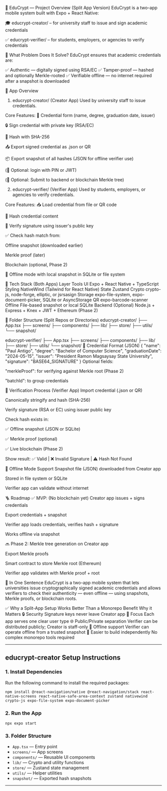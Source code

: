 🧠 EduCrypt — Project Overview (Split App Version)
EduCrypt is a two-app mobile system built with Expo + React Native:

🎓 educrypt-creator/ – for university staff to issue and sign academic credentials

✅ educrypt-verifier/ – for students, employers, or agencies to verify credentials

🔐 What Problem Does It Solve?
EduCrypt ensures that academic credentials are:

✅ Authentic — digitally signed using RSA/EC
✅ Tamper-proof — hashed and optionally Merkle-rooted
✅ Verifiable offline — no internet required after a snapshot is downloaded

📱 App Overview
1. educrypt-creator/ (Creator App)
Used by university staff to issue credentials.

Core Features:
📝 Credential form (name, degree, graduation date, issuer)

🔒 Sign credential with private key (RSA/EC)

🔁 Hash with SHA-256

📤 Export signed credential as .json or QR

📦 Export snapshot of all hashes (JSON for offline verifier use)

(🔐 Optional: login with PIN or JWT)

(🔗 Optional: Submit to backend or blockchain Merkle tree)

2. educrypt-verifier/ (Verifier App)
Used by students, employers, or agencies to verify credentials.

Core Features:
📥 Load credential from file or QR code

🔁 Hash credential content

🔏 Verify signature using issuer's public key

✅ Check hash match from:

Offline snapshot (downloaded earlier)

Merkle proof (later)

Blockchain (optional, Phase 2)

📴 Offline mode with local snapshot in SQLite or file system

🔧 Tech Stack (Both Apps)
Layer	Tools
UI	Expo + React Native + TypeScript
Styling	NativeWind (Tailwind for React Native)
State	Zustand
Crypto	crypto-js, node-forge, elliptic, or jsrsasign
Storage	expo-file-system, expo-document-picker, SQLite or AsyncStorage
QR	expo-barcode-scanner
Offline	File-based snapshot or local SQLite
Backend	(Optional) Node.js + Express + Knex + JWT + Ethereum (Phase 2)

📁 Folder Structure (Split Repos or Directories)
educrypt-creator/
├── App.tsx
├── screens/
├── components/
├── lib/
├── store/
├── utils/
└── snapshot/

educrypt-verifier/
├── App.tsx
├── screens/
├── components/
├── lib/
├── store/
├── utils/
└── snapshot/
🔏 Credential Format (JSON)
{
  "name": "Paul Antigo",
  "degree": "Bachelor of Computer Science",
  "graduationDate": "2024-05-15",
  "issuer": "President Ramon Magsaysay State University",
  "signature": "BASE64_SIGNATURE"
}
Optional fields:

"merkleProof": for verifying against Merkle root (Phase 2)

"batchId": to group credentials

🧪 Verification Process (Verifier App)
Import credential (.json or QR)

Canonically stringify and hash (SHA-256)

Verify signature (RSA or EC) using issuer public key

Check hash exists in:

✅ Offline snapshot (JSON or SQLite)

✅ Merkle proof (optional)

✅ Live blockchain (Phase 2)

Show result:
✅ Valid | ❌ Invalid Signature | ⚠️ Hash Not Found

📴 Offline Mode Support
Snapshot file (JSON) downloaded from Creator app

Stored in file system or SQLite

Verifier app can validate without internet

🪜 Roadmap
✅ MVP: (No blockchain yet)
Creator app issues + signs credentials

Export credentials + snapshot

Verifier app loads credentials, verifies hash + signature

Works offline via snapshot

🔜 Phase 2:
Merkle tree generation on Creator app

Export Merkle proofs

Smart contract to store Merkle root (Ethereum)

Verifier app validates with Merkle proof + root

💬 In One Sentence
EduCrypt is a two-app mobile system that lets universities issue cryptographically signed academic credentials and allows verifiers to check their authenticity — even offline — using snapshots, Merkle proofs, or blockchain roots.

✅ Why a Split-App Setup Works Better Than a Monorepo
Benefit	Why it Matters
🔒 Security	Signature keys never leave Creator app
🎯 Focus	Each app serves one clear user type
🌐 Public/Private separation	Verifier can be distributed publicly; Creator is staff-only
📴 Offline support	Verifier can operate offline from a trusted snapshot
🧱 Easier to build independently	No complex monorepo tools required

---

## educrypt-creator Setup Instructions

### 1. Install Dependencies

Run the following command to install the required packages:

```
npm install @react-navigation/native @react-navigation/stack react-native-screens react-native-safe-area-context zustand nativewind crypto-js expo-file-system expo-document-picker
```

### 2. Run the App

```
npx expo start
```

### 3. Folder Structure

- `App.tsx` — Entry point
- `screens/` — App screens
- `components/` — Reusable UI components
- `lib/` — Crypto and utility functions
- `store/` — Zustand state management
- `utils/` — Helper utilities
- `snapshot/` — Exported hash snapshots

---